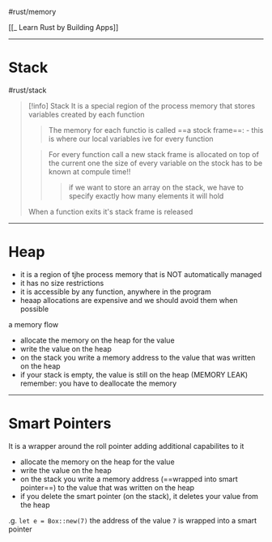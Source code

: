 #rust/memory 

[[_ Learn Rust by Building Apps]]

-------

# Stack
#rust/stack  

>[!info] Stack
>It is a special region of the process memory that stores variables created by each function
> > The memory for each functio is called ==a stock frame==:
> > 	- this is where our local variables ive for every function
>  
>  > For every function call a new stack frame is allocated on top of the current one
> the size of every variable on the stock has to be known at compule time!!
> > > if we want to store an array on the stack, we have to specify exactly how many elements it will hold
> > 
> 
> When a function exits it's stack frame is released



--------
# Heap
- it is a region of tjhe process memory that is NOT automatically managed
- it has no size restrictions
- it is accessible by any function, anywhere in the program
- heaap allocations are expensive and we should avoid them when possible

a memory flow
- allocate the memory on the heap for the value
- write the value on the heap
- on the stack you write a memory address to the value that was written on the heap
- if your stack is empty, the value is still on the heap (MEMORY LEAK)
remember: you have to deallocate the memory


--------
# Smart Pointers
It is a wrapper around the roll pointer adding additional capabilites to it
- allocate the memory on the heap for the value
- write the value on the heap
- on the stack you write a memory address (==wrapped into smart pointer==) to the value that was written on the heap
- if you delete the smart pointer (on the stack), it deletes your value from the heap

.g. `let e = Box::new(7)` the address of the value `7`  is wrapped into a smart pointer











